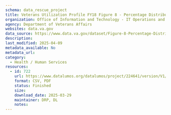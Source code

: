 ```yaml
---
schema: data_rescue_project 
title: Veterans Utilization Profile FY18 Figure 8 - Percentage Distributions of Gender Use Rates across Eras of Initial Service, FY 2018
organization: Office of Information and Technology - IT Operations and Services (ITOPS)
agency: Department of Veterans Affairs
websites: data.va.gov
data_source: https://www.data.va.gov/dataset/Figure-8-Percentage-Distributions-of-Gender-Use-Ra/3map-zpzw
description: 
last_modified: 2025-04-09
metadata_available: No
metadata_url: 
category:
  - Health / Human Services
resources:
  - id: 722
    url: https://www.datalumos.org/datalumos/project/224641/version/V1/view
    format: CSV, PDF
    status: Finished
    size: 
    download_date: 2025-03-29
    maintainer: DRP, DL
    notes: 
---
```

